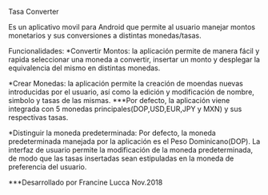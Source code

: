 Tasa Converter

Es un aplicativo movil para Android que permite al usuario manejar montos monetarios y sus conversiones a distintas monedas/tasas.

Funcionalidades:
*Convertir Montos: la aplicación permite de manera fácil y rapida seleccionar una moneda a convertir, insertar un monto 
y desplegar la equivalencia del mismo en distintas monedas.

*Crear Monedas: la aplicación permite la creación de moendas nuevas introducidas por el usuario, así como la edición y 
modificación de nombre, simbolo y tasas de las mismas. ***Por defecto, la aplicación viene integrada con 5 monedas 
principales(DOP,USD,EUR,JPY y MXN) y sus respectivas tasas.

*Distinguir la moneda predeterminada: Por defecto, la moneda predeterminada manejada por la aplicación es el Peso Dominicano(DOP). 
La interfaz de usuario permite la modificación de la moneda predeterminada, de modo que las tasas insertadas sean estipuladas en la 
moneda de preferencia del usuario.

***Desarrollado por Francine Lucca Nov.2018
